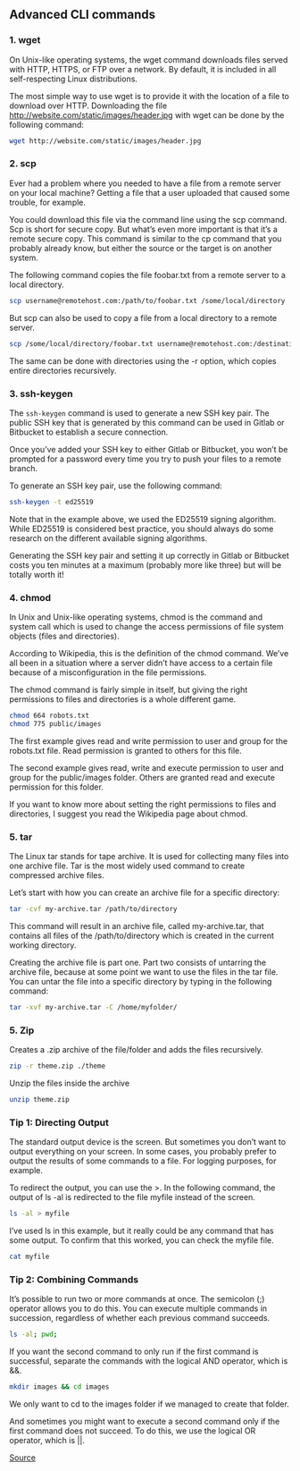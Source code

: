 ## Advanced CLI commands

### 1. wget
On Unix-like operating systems, the wget command downloads files served with HTTP, HTTPS, or FTP over a network. By default, it is included in all self-respecting Linux distributions.

The most simple way to use wget is to provide it with the location of a file to download over HTTP. Downloading the file http://website.com/static/images/header.jpg with wget can be done by the following command:

```bash
wget http://website.com/static/images/header.jpg
```

### 2. scp

Ever had a problem where you needed to have a file from a remote server on your local machine? Getting a file that a user uploaded that caused some trouble, for example.

You could download this file via the command line using the scp command. Scp is short for secure copy. But what’s even more important is that it’s a remote secure copy. This command is similar to the cp command that you probably already know, but either the source or the target is on another system.

The following command copies the file foobar.txt from a remote server to a local directory.

```bash
scp username@remotehost.com:/path/to/foobar.txt /some/local/directory
```

But scp can also be used to copy a file from a local directory to a remote server.

```bash
scp /some/local/directory/foobar.txt username@remotehost.com:/destination/path/
```

The same can be done with directories using the -r option, which copies entire directories recursively.

### 3. ssh-keygen

The ```ssh-keygen``` command is used to generate a new SSH key pair. The public SSH key that is generated by this command can be used in Gitlab or Bitbucket to establish a secure connection.

Once you’ve added your SSH key to either Gitlab or Bitbucket, you won’t be prompted for a password every time you try to push your files to a remote branch.

To generate an SSH key pair, use the following command:

```bash
ssh-keygen -t ed25519
```

Note that in the example above, we used the ED25519 signing algorithm. While ED25519 is considered best practice, you should always do some research on the different available signing algorithms.

Generating the SSH key pair and setting it up correctly in Gitlab or Bitbucket costs you ten minutes at a maximum (probably more like three) but will be totally worth it!

### 4. chmod

In Unix and Unix-like operating systems, chmod is the command and system call which is used to change the access permissions of file system objects (files and directories).

According to Wikipedia, this is the definition of the chmod command. We’ve all been in a situation where a server didn’t have access to a certain file because of a misconfiguration in the file permissions.

The chmod command is fairly simple in itself, but giving the right permissions to files and directories is a whole different game.

```bash
chmod 664 robots.txt
chmod 775 public/images
```

The first example gives read and write permission to user and group for the robots.txt file. Read permission is granted to others for this file.

The second example gives read, write and execute permission to user and group for the public/images folder. Others are granted read and execute permission for this folder.

If you want to know more about setting the right permissions to files and directories, I suggest you read the Wikipedia page about chmod.

### 5. tar

The Linux tar stands for tape archive. It is used for collecting many files into one archive file. Tar is the most widely used command to create compressed archive files.

Let’s start with how you can create an archive file for a specific directory:

```bash
tar -cvf my-archive.tar /path/to/directory
```

This command will result in an archive file, called my-archive.tar, that contains all files of the /path/to/directory which is created in the current working directory.

Creating the archive file is part one. Part two consists of untarring the archive file, because at some point we want to use the files in the tar file. You can untar the file into a specific directory by typing in the following command:

```bash
tar -xvf my-archive.tar -C /home/myfolder/
```
### 5. Zip

Creates a .zip archive of the file/folder and adds the files recursively. 
```bash
zip -r theme.zip ./theme
```
Unzip the files inside the archive
```bash
unzip theme.zip
```

### Tip 1: Directing Output

The standard output device is the screen. But sometimes you don’t want to output everything on your screen. In some cases, you probably prefer to output the results of some commands to a file. For logging purposes, for example.

To redirect the output, you can use the >. In the following command, the output of ls -al is redirected to the file myfile instead of the screen.

```bash
ls -al > myfile
```

I’ve used ls in this example, but it really could be any command that has some output. To confirm that this worked, you can check the myfile file.

```bash
cat myfile
```

### Tip 2: Combining Commands

It’s possible to run two or more commands at once. The semicolon (;) operator allows you to do this. You can execute multiple commands in succession, regardless of whether each previous command succeeds.

```bash
ls -al; pwd;
```

If you want the second command to only run if the first command is successful, separate the commands with the logical AND operator, which is &&.

```bash
mkdir images && cd images
```

We only want to cd to the images folder if we managed to create that folder.

And sometimes you might want to execute a second command only if the first command does not succeed. To do this, we use the logical OR operator, which is ||.

<a href="https://medium.com/better-programming/advanced-cli-commands-you-should-know-as-a-developer-7bc48c752a5e">Source</a>
